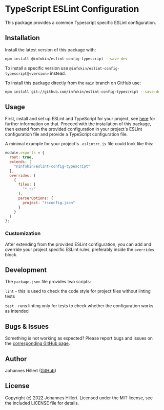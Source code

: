 # TypeScript ESLint Configuration

This package provides a common Typescript specific ESLint configuration.

## Installation

Install the latest version of this package with:

```bash
npm install @infokin/eslint-config-typescript --save-dev
```

To install a specific version use `@infokin/eslint-config-typescript@<version>` instead.

To install this package directly from the `main` branch on GitHub use:

```bash
npm install git://github.com/infokin/eslint-config-typescript --save-dev
```

## Usage

First, install and set up ESLint and TypeScript for your project,
see [here](https://eslint.org/docs/user-guide/getting-started#installation-and-usage) for further information on that.
Proceed with the installation of this package, then extend from the provided configuration in your project's ESLint
configuration file and provide a TypeScript configuration file.

A minimal example for your project's `.eslintrc.js` file could look like this:

```javascript
module.exports = {
  root: true,
  extends: [
    "@infokin/eslint-config-typescript"
  ],
  overrides: [
    {
      files: [
        "*.ts"
      ],
      parserOptions: {
        project: "tsconfig.json"
      }
    }
  ]
};
```

### Customization

After extending from the provided ESLint configuration, you can add and override your project specific ESLint rules,
preferably inside the `overrides` block.

## Development

The `package.json` file provides two scripts:

`lint` - this is used to check the code style for project files without linting tests

`test` - runs linting only for tests to check whether the configuration works as intended

## Bugs & Issues

Something is not working as expected? Please report bugs and issues on
the [corresponding GitHub page](https://github.com/infokin/eslint-config-typescript/issues).

## Author

Johannes Hillert ([GitHub](https://github.com/clovergaze))

## License

Copyright (c) 2022 Johannes Hillert. Licensed under the MIT license, see the included LICENSE file for details.
